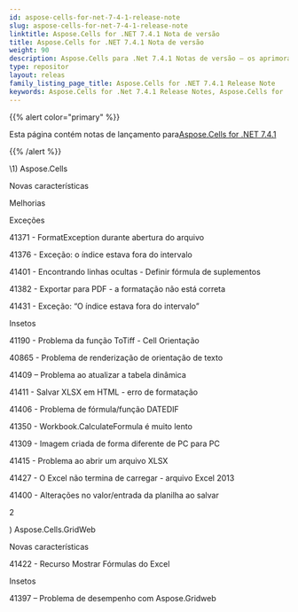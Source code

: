```yaml
---
id: aspose-cells-for-net-7-4-1-release-note
slug: aspose-cells-for-net-7-4-1-release-note
linktitle: Aspose.Cells for .NET 7.4.1 Nota de versão
title: Aspose.Cells for .NET 7.4.1 Nota de versão
weight: 90
description: Aspose.Cells para .Net 7.4.1 Notas de versão – os aprimoramentos, novos recursos e correções mais recentes
type: repositor
layout: releas
family_listing_page_title: Aspose.Cells for .NET 7.4.1 Release Note
keywords: Aspose.Cells for .Net 7.4.1 Release Notes, Aspose.Cells for .Net 7.4.1 updates and fixe
---
```

{{% alert color="primary" %}} 

 Esta página contém notas de lançamento para[Aspose.Cells for .NET 7.4.1](https://releases.aspose.com/cells/net/new-releases/aspose.cells-for-.net-7.4.1/)

{{% /alert %}} 

\1) Aspose.Cells 

 Novas características

 Melhorias

 Exceções

 41371 - FormatException durante abertura do arquivo

 41376 - Exceção: o índice estava fora do intervalo

 41401 - Encontrando linhas ocultas - Definir fórmula de suplementos

 41382 - Exportar para PDF - a formatação não está correta

41431 - Exceção: “O índice estava fora do intervalo”

Insetos

 41190 - Problema da função ToTiff - Cell Orientação

 40865 - Problema de renderização de orientação de texto

 41409 – Problema ao atualizar a tabela dinâmica

 41411 - Salvar XLSX em HTML - erro de formatação

 41406 - Problema de fórmula/função DATEDIF

 41350 - Workbook.CalculateFormula é muito lento

 41309 - Imagem criada de forma diferente de PC para PC

 41415 - Problema ao abrir um arquivo XLSX

 41427 - O Excel não termina de carregar - arquivo Excel 2013

 41400 - Alterações no valor/entrada da planilha ao salvar

2 

 ) Aspose.Cells.GridWeb

 Novas características

 41422 - Recurso Mostrar Fórmulas do Excel

Insetos

 41397 – Problema de desempenho com Aspose.Gridweb
